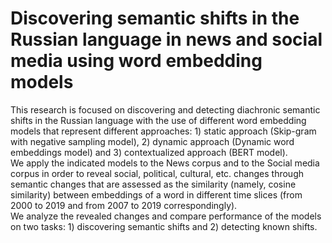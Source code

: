 # Discovering semantic shifts in the Russian language in news and social media using word embedding models

This research is focused on discovering and detecting diachronic semantic shifts in the Russian language with the use of different word embedding models that represent different approaches: 1) static approach (Skip-gram with negative sampling model), 2) dynamic approach (Dynamic word embeddings model) and 3) contextualized approach (BERT model).<br>
We apply the indicated models to the News corpus and to the Social media corpus in order to reveal social, political, cultural, etc. changes through semantic changes that are assessed as the similarity (namely, cosine similarity) between embeddings of a word in different time slices (from 2000 to 2019 and from 2007 to 2019 correspondingly).<br>
We analyze the revealed changes and compare performance of the models on two tasks: 1) discovering semantic shifts and 2) detecting known shifts.<br>

